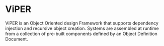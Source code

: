 # ViPER
ViPER is an Object Oriented design Framework that supports dependency injection and recursive object creation. Systems are assembled at runtime from a collection of pre-built components defined by an Object Definition Document.
